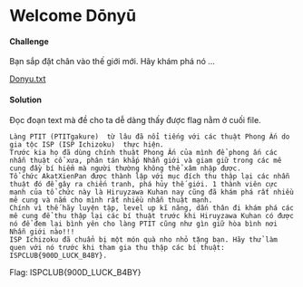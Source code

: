 # Welcome Dōnyū
#### Challenge
Bạn sắp đặt chân vào thế giới mới. Hãy khám phá nó ...

[Donyu.txt](Donyu.txt)

#### Solution

Đọc đoạn text mà đề cho ta dễ dàng thấy được flag nằm ở cuối file.
```
Làng PTIT (PTITgakure)  từ lâu đã nổi tiếng với các thuật Phong Ấn do gia tộc ISP (ISP Ichizoku)  thực hiện.
Trước kia họ đã dùng chính thuật Phong Ấn của mình để phong ấn các nhẫn thuật cổ xưa, phân tán khắp Nhẫn giới và giam giữ trong các mê cung đầy bí hiểm mà người thường không thể xâm nhập được.
Tổ chức AkatXienPan được thành lập với mục đích thu thập lại các nhẫn thuật đó để gây ra chiến tranh, phá hủy thế giới. 1 thành viên cực mạnh của tổ chức này là Hiruyzawa Kuhan nay cũng đã khám phá rất nhiều mê cung và nắm cho mình rất nhiều nhẫn thuật mạnh.
Chính vì thế hãy luyện tập, level up kĩ năng, dấn thân đi khám phá các mê cung để thu thập lại các bí thuật trước khi Hiruyzawa Kuhan có được nó để đem lại bình yên cho làng PTIT cũng như gìn giữ hòa bình nơi Nhẫn giới nào!!!
ISP Ichizoku đã chuẩn bị một món quà nho nhỏ tặng bạn. Hãy thử làm quen với nó trước khi tham gia thu thập các bí thuật: ISPCLUB{900D_LUCK_B4BY}.
```
Flag: ISPCLUB{900D_LUCK_B4BY}
